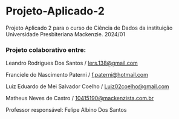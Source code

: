 # Projeto-Aplicado-2
Projeto Aplicado 2 para o curso de Ciência de Dados da instituição Universidade Presbiteriana Mackenzie. 2024/01


 ### Projeto colaborativo entre:
 
Leandro Rodrigues Dos Santos / lers.138@gmail.com

Franciele do Nascimento Paterni / f.paterni@hotmail.com

Luiz Eduardo de Mei Salvador Coelho / Luiz02coelho@gmail.com

Matheus Neves de Castro / 10415190@mackenzista.com.br

Professor responsável: Felipe Albino Dos Santos
